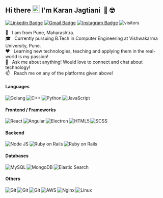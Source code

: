 ## Hi there&nbsp;<img src="https://raw.githubusercontent.com/MartinHeinz/MartinHeinz/master/wave.gif" width="23px"> I'm Karan Jagtiani&nbsp; :muscle: :nerd_face:

[![Linkedin Badge](https://img.shields.io/badge/-LinkedIn-0072b1?style=flat&logo=Linkedin&logoColor=white)](https://www.linkedin.com/in/karanjagtiani/ "Connect on LinkedIn")
[![Gmail Badge](https://img.shields.io/badge/-Gmail-c14438?style=flat&logo=Gmail&logoColor=white)](mailto:karanjagtiani04@gmail.com "Connect via Email")
[![Instagram Badge](https://img.shields.io/badge/-Instagram-4c68d7?style=flat&logo=instagram&logoColor=white)](https://www.instagram.com/karanjagtiani/ "Connect via Instagram")
![visitors](https://visitor-badge.glitch.me/badge?page_id=KaranJagtiani.KaranJagtiani)

🏡 &nbsp; I am from Pune, Maharashtra.  
🎓 &nbsp; Currently pursuing B.Tech in Computer Engineering at Vishwakarma University, Pune.  
❤️ &nbsp; Learning new technologies, teaching and applying them in the real-world is my passion!  
💬 &nbsp; Ask me about anything! Would love to connect and chat about technology!  
📫 &nbsp; Reach me on any of the platforms given above!

#### Languages
<img align="left" alt="Golang" src="https://img.shields.io/badge/Go-00ACD7?style=for-the-badge&logo=go&logoColor=white" />
<img align="left" alt="C++" src="https://img.shields.io/badge/C%2B%2B-00599C?style=for-the-badge&logo=c%2B%2B&logoColor=white" />
<img align="left" alt="Python" src="https://img.shields.io/badge/Python-14354C?style=for-the-badge&logo=python&logoColor=white" />
<img align="left" alt="JavaScript" src="https://img.shields.io/badge/JavaScript-F7DF1E?style=for-the-badge&logo=javascript&logoColor=black"/>

<br>

#### Frontend / Frameworks
<img align="left" alt="React" src="https://img.shields.io/badge/-ReactJs-61DAFB?logo=react&logoColor=1d1d1d&style=for-the-badge"/>
<img align="left" alt="Angular" src="https://img.shields.io/badge/-Angular-dd1b16?logo=angular&logoColor=white&style=for-the-badge"/>
<img align="left" alt="Electron" src="https://img.shields.io/badge/-Electron-012f66?logo=electron&logoColor=white&style=for-the-badge"/>
<img align="left" alt="HTML5" src="https://img.shields.io/badge/HTML5-E34F26?style=for-the-badge&logo=html5&logoColor=white"/>
<img align="left" alt="SCSS" src="https://img.shields.io/badge/SCSS-CE679A?style=for-the-badge&logo=sass&logoColor=white"/>

<br>

#### Backend
<img align="left" alt="Node JS" src="https://img.shields.io/badge/-NodeJS-3c873a?logo=node.js&logoColor=white&style=for-the-badge" />
<img align="left" alt="Ruby on Rails" src="https://img.shields.io/badge/Rails-C60000?style=for-the-badge&logo=rubyonrails&logoColor=white" />
<img align="left" alt="Ruby on Rails" src="https://img.shields.io/badge/-Flask-ffffff?logo=flask&logoColor=black&style=for-the-badge" />

<br>

#### Databases
<img align="left" alt="MySQL" src="https://img.shields.io/badge/-MySQL-00618A?logo=mysql&logoColor=ffffff&style=for-the-badge" />
<img align="left" alt="MongoDB" src="https://img.shields.io/badge/-MongoDB-3FA037?logo=mongodb&logoColor=white&style=for-the-badge" />
<img align="left" alt="Elastic Search" src="https://img.shields.io/badge/Elastic%20Search-F0BF1A?style=for-the-badge&logo=elasticsearch&logoColor=white" />

<br>

#### Others
<img align="left" alt="Git" src="https://img.shields.io/badge/-Git-f34f29?logo=git&logoColor=white&style=for-the-badge" />
<img align="left" alt="Git" src="https://img.shields.io/badge/-Docker-0db7ed?logo=docker&logoColor=white&style=for-the-badge" />
<img align="left" alt="Git" src="https://img.shields.io/badge/-Kubernetes-3970e4?logo=kubernetes&logoColor=white&style=for-the-badge" />
<img align="left" alt="AWS" src="https://img.shields.io/badge/-AWS-146eb4?logo=amazon&logoColor=white&style=for-the-badge" />
<img align="left" alt="Nginx" src="https://img.shields.io/badge/-Nginx-009138?logo=nginx&logoColor=white&style=for-the-badge" />
<img align="left" alt="Linux" src="https://img.shields.io/badge/-Linux-333333?logo=linux&logoColor=white&style=for-the-badge" />

<br>

<!-- ### Stats
<img src = "https://github-readme-stats.vercel.app/api?username=karanjagtiani&show_icons=true&theme=radical">
 -->
